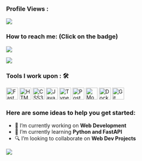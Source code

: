  ### Profile Views :<br>
  <img src="https://profile-counter.glitch.me/boldueen/count.svg" />


### How to reach me: <strong>(Click on the badge)</strong>

<img src="https://img.shields.io/badge/nikon2283@gmail.com-%23D14836.svg?&style=for-the-badge&logo=gmail&logoColor=white" href="nikon2283@gmail.com">   
<a  href="https://www.instagram.com/nikon_off_/">
 
 <img src="https://cdn.worldvectorlogo.com/logos/instagram-5.svg"></a>


### Tools I work upon : 🛠

<!-- <img src="https://img.shields.io/badge/c++%20-%2300599C.svg?&style=for-the-badge&logo=c%2B%2B&logoColor=white">   
<img src="https://img.shields.io/badge/python%20-%2314354C.svg?&style=for-the-badge&logo=python&logoColor=white">   
<img src="https://img.shields.io/badge/javascript%20-%23323330.svg?&style=for-the-badge&logo=javascript&logoColor=%23F7DF1E">   
<img src="https://img.shields.io/badge/html5%20-%23E34F26.svg?&style=for-the-badge&logo=html5&logoColor=white">   
<img src="https://img.shields.io/badge/css3%20-%231572B6.svg?&style=for-the-badge&logo=css3&logoColor=white">   
<img src="https://img.shields.io/badge/react%20-%2320232a.svg?&style=for-the-badge&logo=react&logoColor=%2361DAFB">   
<img src="https://img.shields.io/badge/bootstrap%20-%23563D7C.svg?&style=for-the-badge&logo=bootstrap&logoColor=white">  
<img src="https://img.shields.io/badge/git%20-%23F05033.svg?&style=for-the-badge&logo=git&logoColor=white">   
<img src="http://img.shields.io/badge/-VS%20Code-000000?style=for-the-badge&logo=Visual-studio-code&logoColor=blue"> -->

<div align="center>
  <img alt="Python" height="32px" src="https://cdn.worldvectorlogo.com/logos/python-5.svg" />
  <img alt="FastAPI" height="32px" src="https://cdn.worldvectorlogo.com/logos/fastapi-1.svg" />

  <img alt="HTML5" height="32px" src="https://cdn.worldvectorlogo.com/logos/html-1.svg" />
  <img alt="CSS3" height="32px" src="https://cdn.worldvectorlogo.com/logos/css-3.svg" />

  <img alt="Javascript" height="32px" src="https://cdn.worldvectorlogo.com/logos/logo-javascript.svg" />
  <img alt="Typescript" height="32px" src="https://cdn.worldvectorlogo.com/logos/typescript.svg" />


  <img alt="PostgreSQL" height="32px" src="https://cdn.worldvectorlogo.com/logos/postgresql.svg" />
  <img alt="MongoDB" height="32px" src="https://cdn.worldvectorlogo.com/logos/mongodb-icon-1.svg" />


  <img alt="Docker" height="32px" src="https://cdn.worldvectorlogo.com/logos/docker.svg" />
  <img alt="Git" height="32px" src="https://cdn.worldvectorlogo.com/logos/git-icon.svg" />

  <br />
</div>

### Here are some ideas to help you get started:

- 🔭 I’m currently working on <strong>Web Development</strong>
- 🌱 I’m currently learning <strong>Python and FastAPI</strong>
- 🔍 I’m looking to collaborate on <strong>Web Dev Projects</strong>



<img src="https://github-readme-stats.vercel.app/api?username=boldueen&show_icons=true&title_color=03fc90&icon_color=03fc90&text_color=03fc90&bg_color=002b19">
